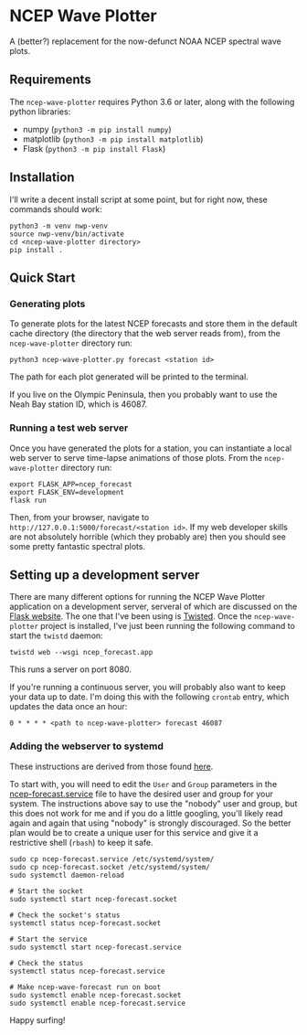 # NCEP Wave Plotter

A (better?) replacement for the now-defunct NOAA NCEP spectral wave plots.

## Requirements

The `ncep-wave-plotter` requires Python 3.6 or later, along with the following python libraries:

* numpy (`python3 -m pip install numpy`)
* matplotlib (`python3 -m pip install matplotlib`)
* Flask (`python3 -m pip install Flask`)

## Installation

I'll write a decent install script at some point, but for right now, these commands should work:

```shell
python3 -m venv nwp-venv
source nwp-venv/bin/activate
cd <ncep-wave-plotter directory>
pip install .
```

## Quick Start

### Generating plots

To generate plots for the latest NCEP forecasts and store them in the default cache directory (the directory that the web
server reads from), from the `ncep-wave-plotter` directory run:

```shell
python3 ncep-wave-plotter.py forecast <station id>
```

The path for each plot generated will be printed to the terminal.

If you live on the Olympic Peninsula, then you probably want to use the Neah Bay station ID, which is 46087.

### Running a test web server

Once you have generated the plots for a station, you can instantiate a local web server to serve time-lapse animations of those
plots. From the `ncep-wave-plotter` directory run:

```shell
export FLASK_APP=ncep_forecast
export FLASK_ENV=development
flask run
```

Then, from your browser, navigate to `http://127.0.0.1:5000/forecast/<station id>`. If my web developer skills are not
absolutely horrible (which they probably are) then you should see some pretty fantastic spectral plots.


## Setting up a development server

There are many different options for running the NCEP Wave Plotter application on a development server, serveral of which
are discussed on the [Flask website](https://flask.palletsprojects.com/en/1.1.x/deploying/#deployment). The one that I've
been using is [Twisted](https://twistedmatrix.com). Once the `ncep-wave-plotter` project is installed, I've just been 
running the following command to start the `twistd` daemon:

```shell
twistd web --wsgi ncep_forecast.app
```

This runs a server on port 8080.

If you're running a continuous server, you will probably also want to keep your data up to date. I'm doing this with
the following `crontab` entry, which updates the data once an hour:

```shell
0 * * * * <path to ncep-wave-plotter> forecast 46087
```

### Adding the webserver to systemd

These instructions are derived from those found [here](https://twistedmatrix.com/documents/21.2.0/core/howto/systemd.html).

To start with, you will need to edit the `User` and `Group` parameters in the [ncep-forecast.service](ncep-forecast.service)
file to have the desired user and group for your system. The instructions above say to use the "nobody" user and group, but
this does not work for me and if you do a little googling, you'll likely read again and again that using "nobody" is strongly
discouraged. So the better plan would be to create a unique user for this service and give it a restrictive shell (`rbash`)
to keep it safe.

```shell
sudo cp ncep-forecast.service /etc/systemd/system/
sudo cp ncep-forecast.socket /etc/systemd/system/
sudo systemctl daemon-reload

# Start the socket
sudo systemctl start ncep-forecast.socket

# Check the socket's status
systemctl status ncep-forecast.socket

# Start the service
sudo systemctl start ncep-forecast.service

# Check the status
systemctl status ncep-forecast.service

# Make ncep-wave-forecast run on boot
sudo systemctl enable ncep-forecast.socket
sudo systemctl enable ncep-forecast.service
```

Happy surfing!
